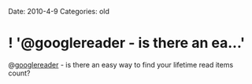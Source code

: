 Date: 2010-4-9
Categories: old

# ! '@googlereader - is there an ea...'

@<a href="http://twitter.com/googlereader" class="aktt_username">googlereader</a> - is there an easy way to find your lifetime read items count?
